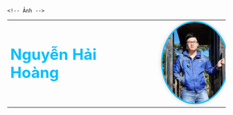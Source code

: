 <table>
  <tr>
    <!-- Tên -->
    <td style="vertical-align: middle;">
      <h1 style="color:#00BFFF; font-size: 2.5em; font-weight: 700; margin: 0;">
        Nguyễn Hải Hoàng
      </h1>
    </td>

    <!-- Ảnh -->
   <td>
      <img src="https://github.com/HaiHoan15/HaiHoan15/blob/main/pic/avatar.jpg?raw=true"
           alt="Nguyen Hai Hoang"
           width="150"
           style="border-radius: 50%; border: 3px solid #00BFFF; margin-left: 30px; box-shadow: 0 0 10px rgba(0,0,0,0.2);" />
    </td>
  </tr>
</table>
